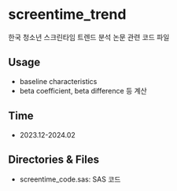 # screentime_trend
한국 청소년 스크린타임 트렌드 분석 논문 관련 코드 파일

## Usage
* baseline characteristics
* beta coefficient, beta difference 등 계산

## Time
* 2023.12-2024.02

## Directories & Files
* screentime_code.sas: SAS 코드
